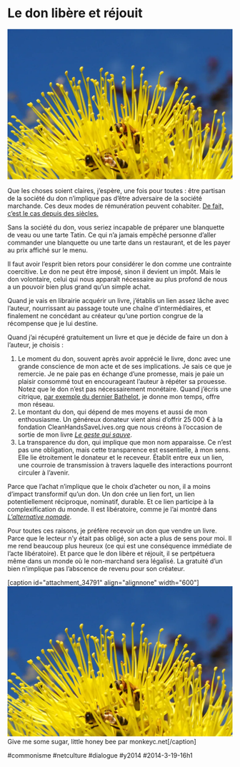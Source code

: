 # Le don libère et réjouit

![](_i/sugar.webp)

Que les choses soient claires, j’espère, une fois pour toutes : être partisan de la société du don n’implique pas d’être adversaire de la société marchande. Ces deux modes de rémunération peuvent cohabiter. [De fait, c’est le cas depuis des siècles.](le-restaurant-comme-preuve-de-la-possibilite-du-non-marchand.md)

Sans la société du don, vous seriez incapable de préparer une blanquette de veau ou une tarte Tatin. Ce qui n’a jamais empêché personne d’aller commander une blanquette ou une tarte dans un restaurant, et de les payer au prix affiché sur le menu.

Il faut avoir l’esprit bien retors pour considérer le don comme une contrainte coercitive. Le don ne peut être imposé, sinon il devient un impôt. Mais le don volontaire, celui qui nous apparaît nécessaire au plus profond de nous a un pouvoir bien plus grand qu’un simple achat.

Quand je vais en librairie acquérir un livre, j’établis un lien assez lâche avec l’auteur, nourrissant au passage toute une chaîne d’intermédiaires, et finalement ne concédant au créateur qu’une portion congrue de la récompense que je lui destine.

Quand j’ai récupéré gratuitement un livre et que je décide de faire un don à l’auteur, je choisis :

1. Le moment du don, souvent après avoir apprécié le livre, donc avec une grande conscience de mon acte et de ses implications. Je sais ce que je remercie. Je ne paie pas en échange d’une promesse, mais je paie un plaisir consommé tout en encourageant l’auteur à répéter sa prouesse. Notez que le don n’est pas nécessairement monétaire. Quand j’écris une citrique, [par exemple du dernier Bathelot](../2/un-ton-neuf-dans-le-polar.md), je donne mon temps, offre mon réseau.
2. Le montant du don, qui dépend de mes moyens et aussi de mon enthousiasme. Un généreux donateur vient ainsi d’offrir 25 000 € à la fondation CleanHandsSaveLives.org que nous créons à l’occasion de sortie de mon livre *[Le geste qui sauve](../../page/le-geste-qui-sauve)*.
3. La transparence du don, qui implique que mon nom apparaisse. Ce n’est pas une obligation, mais cette transparence est essentielle, à mon sens. Elle lie étroitement le donateur et le receveur. Établit entre eux un lien, une courroie de transmission à travers laquelle des interactions pourront circuler à l’avenir.

Parce que l’achat n’implique que le choix d’acheter ou non, il a moins d’impact transformif qu’un don. Un don crée un lien fort, un lien potentiellement réciproque, nominatif, durable. Et ce lien participe à la complexification du monde. Il est libératoire, comme je l’ai montré dans *[L’alternative nomade](../../books/alternative-nomade.md)*.

Pour toutes ces raisons, je préfère recevoir un don que vendre un livre. Parce que le lecteur n’y était pas obligé, son acte a plus de sens pour moi. Il me rend beaucoup plus heureux (ce qui est une conséquence immédiate de l’acte libératoire). Et parce que le don libère et réjouit, il se pertpétuera même dans un monde où le non-marchand sera légalisé. La gratuité d’un bien n’implique pas l’abscence de revenu pour son créateur.

[caption id="attachment\_34791" align="alignnone" width="600"][![Give me some sugar, little honey bee par monkeyc.net](_i/sugar.webp)](http://www.flickr.com/photos/monkeyc/130020193/) Give me some sugar, little honey bee par monkeyc.net[/caption]



#commonisme #netculture #dialogue #y2014 #2014-3-19-16h1
